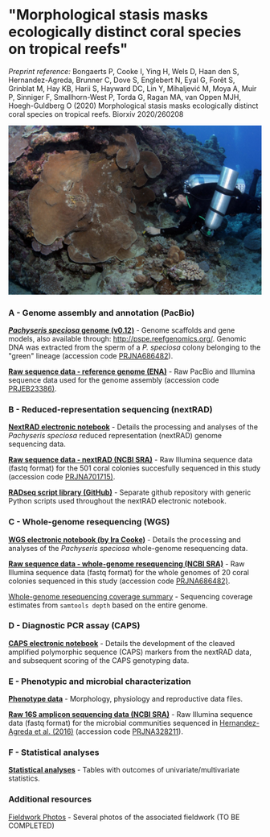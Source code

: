 # "Morphological stasis masks ecologically distinct coral species on tropical reefs"
*Preprint reference:* Bongaerts P, Cooke I, Ying H, Wels D, Haan den S, Hernandez-Agreda, Brunner C, Dove S, Englebert N, Eyal G, Forêt S, Grinblat M, Hay KB, Harii S, Hayward DC, Lin Y, Mihaljević M, Moya A, Muir P, Sinniger F, Smallhorn-West P, Torda G, Ragan MA, van Oppen MJH, Hoegh-Guldberg O (2020) Morphological stasis masks ecologically distinct coral species on tropical reefs. Biorxiv 2020/260208

![fieldwork](media/norbert_collecting_pachyseris.jpg)

### A - Genome assembly and annotation (PacBio)

**[*Pachyseris speciosa* genome (v0.12)](genome/)** - Genome scaffolds and gene models, also available through: http://pspe.reefgenomics.org/. Genomic DNA was extracted from the sperm of a *P. speciosa* colony belonging to the "green" lineage (accession code [PRJNA686482](https://www.ncbi.nlm.nih.gov/bioproject/?term=PRJNA686482)).

**[Raw sequence data - reference genome (ENA)](https://www.ebi.ac.uk/ena/browser/view/PRJEB23386)** - Raw PacBio and Illumina sequence data used for the genome assembly (accession code [PRJEB23386)](https://www.ncbi.nlm.nih.gov/bioproject/?term=PRJEB23386).

### B - Reduced-representation sequencing (nextRAD)

**[NextRAD electronic notebook](nextrad/)** - Details the processing and analyses of the *Pachyseris speciosa* reduced representation (nextRAD) genome sequencing data.

[**Raw sequence data - nextRAD (NCBI SRA)**](https://www.ncbi.nlm.nih.gov/bioproject/?term=PRJNA701715) - Raw Illumina sequence data (fastq format) for the 501 coral colonies succesfully sequenced in this study (accession code [PRJNA701715)](https://www.ncbi.nlm.nih.gov/bioproject/?term=PRJNA701715).

**[RADseq script library (GitHub)](https://github.com/pimbongaerts/radseq)** - Separate github repository with generic Python scripts used throughout the nextRAD electronic notebook.

### C - Whole-genome resequencing (WGS)

**[WGS electronic notebook (by Ira Cooke)](https://github.com/iracooke/pachyseris_wgs)** - Details the processing and analyses of the *Pachyseris speciosa* whole-genome resequencing data.

[**Raw sequence data - whole-genome resequencing (NCBI SRA)**](https://www.ncbi.nlm.nih.gov/bioproject/?term=PRJNA686482) - Raw Illumina sequence data (fastq format) for the whole genomes of 20 coral colonies sequenced in this study (accession code [PRJNA686482)](https://www.ncbi.nlm.nih.gov/bioproject/?term=PRJNA686482).

[Whole-genome resequencing coverage summary](https://github.com/iracooke/pachyseris_wgs/blob/master/04_sequencing_summary.md) - Sequencing coverage estimates from `samtools depth` based on the entire genome.

### D - Diagnostic PCR assay (CAPS)

**[CAPS electronic notebook](caps/)** - Details the development of the cleaved amplified polymorphic sequence (CAPS) markers from the nextRAD data, and subsequent scoring of the CAPS genotyping data.

### E - Phenotypic and microbial characterization

**[Phenotype data](phenotype/)** - Morphology, physiology and reproductive data files.

**[Raw 16S amplicon sequencing data (NCBI SRA)](https://www.ncbi.nlm.nih.gov/bioproject/?term=PRJNA328211)** - Raw Illumina sequence data (fastq format) for the microbial communities sequenced in [Hernandez-Agreda et al. (2016)](https://doi.org/10.1128/mbio.00560-16) (accession code [PRJNA328211](https://www.ncbi.nlm.nih.gov/bioproject/?term=PRJNA328211)).

### F - Statistical analyses

**[Statistical analyses](stats/)** - Tables with outcomes of univariate/multivariate statistics.

### Additional resources

[Fieldwork Photos](media/) - Several photos of the associated fieldwork (TO BE COMPLETED)